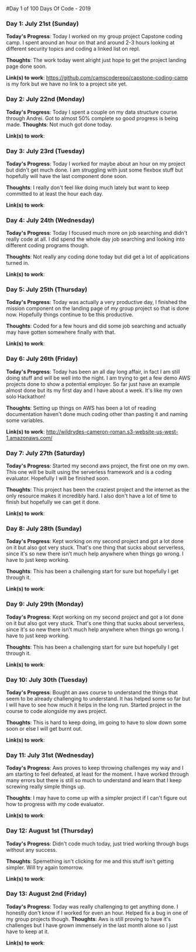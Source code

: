 #Day 1 of 100 Days Of Code - 2019

### Day 1: July 21st (Sunday)

**Today's Progress**: Today I worked on my group project Capstone coding camp. I spent around an hour on that and around 2-3 hours looking at different security topics and coding a linked list on repl.

**Thoughts**: The work today went alright just hope to get the project landing page done soon.

**Link(s) to work**: https://github.com/camscoderepo/capstone-coding-camp is my fork but we have no link to a project site yet.

### Day 2: July 22nd (Monday)

**Today's Progress**: Today I spent a couple on my data structure course through Andrei. Got to almost 50% complete so good progress is being made.
**Thoughts**: Not much got done today.

**Link(s) to work**:

### Day 3: July 23rd (Tuesday)

**Today's Progress**: Today I worked for maybe about an hour on my project but didn't get much done. I am struggling with just some flexbox stuff but hopefully will have the last component done soon.

**Thoughts**: I really don't feel like doing much lately but want to keep committed to at least the hour each day.

**Link(s) to work**: 
### Day 4: July 24th (Wednesday)

**Today's Progress**: Today I focused much more on job searching and didn't really code at all. I did spend the whole day job searching and looking into different coding programs though.

**Thoughts**: Not really any coding done today but did get a lot of applications turned in.

**Link(s) to work**: 

### Day 5: July 25th (Thursday)

**Today's Progress**: Today was actually a very productive day, I finished the mission component on the landing page of my group project so that is done now. Hopefully things continue to be this productive.

**Thoughts**: Coded for a few hours and did some job searching and actually may have gotten somewhere finally with that.

**Link(s) to work**:

### Day 6: July 26th (Friday)

**Today's Progress**: Today has been an all day long affair, in fact I am still doing stuff and will be well into the night. I am trying to get a few demo AWS projects done to show a potential employer. So far just have an example almost done but its my first day and I have about a week. It's like my own solo Hackathon!

**Thoughts**: Setting up things on AWS has been a lot of reading documentation haven't done much coding other than pasting it and naming some variables.

**Link(s) to work**: http://wildrydes-cameron-roman.s3-website-us-west-1.amazonaws.com/


### Day 7: July 27th (Saturday)

**Today's Progress**: Started my second aws project, the first one on my own. This one will be built using the serverless framework and is a coding evaluator. Hopefully I will be finished soon.

**Thoughts**: This project has been the craziest project and the internet as the only resource makes it incredibly hard. I also don't have a lot of time to finish but hopefully we can get it done.

**Link(s) to work**: 


### Day 8: July 28th (Sunday)

**Today's Progress**: Kept working on my second project and got a lot done on it but also got very stuck. That's one thing that sucks about serverless, since it's so new there isn't much help anywhere when things go wrong. I have to just keep working.

**Thoughts**: This has been a challenging start for sure but hopefully I get through it.

**Link(s) to work**: 


### Day 9: July 29th (Monday)

**Today's Progress**: Kept working on my second project and got a lot done on it but also got very stuck. That's one thing that sucks about serverless, since it's so new there isn't much help anywhere when things go wrong. I have to just keep working.

**Thoughts**: This has been a challenging start for sure but hopefully I get through it.

**Link(s) to work**: 

### Day 10: July 30th (Tuesday)

**Today's Progress**: Bought an aws course to understand the things that seem to be already challenging to understand. It has helped some so far but I will have to see how much it helps in the long run. Started project in the course to code alongside my aws project.

**Thoughts**: This is hard to keep doing, im going to have to slow down some soon or else I will get burnt out.

**Link(s) to work**: 

### Day 11: July 31st (Wednesday)

**Today's Progress**: Aws proves to keep throwing challenges my way and I am starting to feel defeated, at least for the moment. I have worked through many errors but there is still so much to understand and learn that I keep screwing really simple things up.

**Thoughts**: I may have to come up with a simpler project if I can't figure out how to progress with my code evaluator.

**Link(s) to work**: 

### Day 12: August 1st (Thursday)

**Today's Progress**: Didn't code much today, just tried working through bugs without any success.

**Thoughts**: Spemething isn't clicking for me and this stuff isn't getting simpler. Will try again tomorrow.

**Link(s) to work**: 

### Day 13: August 2nd (Friday)

**Today's Progress**: Today was really challenging to get anything done. I honestly don't know if I worked for even an hour. Helped fix a bug in one of my group projects though.
**Thoughts**: Aws is still proving to have it's challenges but I have grown immensely in the last month alone so I just have to keep at it.

**Link(s) to work**: 


